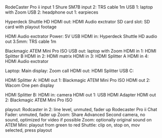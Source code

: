 ---
---

RodeCaster Pro ii
input 1 Shure SM7B
input 2: TRS cable 1m
USB 1: laptop with Zoom
USB 2:
headphone out 1: earpieces

Hyperdeck Shuttle HD
HDMI out: HDMI Audio exctrator
SD card slot: SD card with playout footage

HDMI Audio exctrator
Power: 5V USB
HDMI in: Hyperdeck Shuttle HD
audio out 3.5mm: TRS cable 1m

Blackmagic ATEM Mini Pro ISO
USB out: laptop with Zoom
HDMI in 1: HDMI Splitter B
HDMI in 2: HDMI matrix
HDMI in 3: HDMI Splitter A
HDMI in 4: HDMI Audio exctrator

Laptop:
Main display: Zoom call
HDMI out: HDMI Splitter
USB C:

HDMI Splitter A:
HDMI out 1: Blackmagic ATEM Mini Pro ISO
HDMI out 2: Wacom One pen display

HDMI Splitter B:
HDMI in: camera
HDMI out 1: USB HDMI Adapter
HDMI out 2: Blackmagic ATEM Mini Pro ISO

playout:
Rodcaster in 2: line level, unmuted, fader up
Rodecaster Pro ii Chat Fader: unmuted, fader up
Zoom: Share Advanced Second camera, no sound, optimized for video if possible
Zoom: optionally original sound on
ATEM Mini: playout from green to red
Shuttle: clip on, stop on, mov selected, press playout

